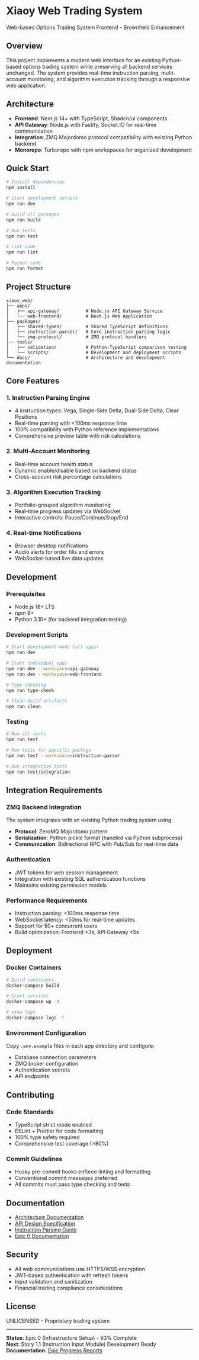 # Xiaoy Web Trading System

Web-based Options Trading System Frontend - Brownfield Enhancement

## Overview

This project implements a modern web interface for an existing Python-based options trading system while preserving all backend services unchanged. The system provides real-time instruction parsing, multi-account monitoring, and algorithm execution tracking through a responsive web application.

## Architecture

- **Frontend**: Next.js 14+ with TypeScript, Shadcn/ui components
- **API Gateway**: Node.js with Fastify, Socket.IO for real-time communication  
- **Integration**: ZMQ Majordomo protocol compatibility with existing Python backend
- **Monorepo**: Turborepo with npm workspaces for organized development

## Quick Start

```bash
# Install dependencies
npm install

# Start development servers
npm run dev

# Build all packages
npm run build

# Run tests
npm run test

# Lint code
npm run lint

# Format code
npm run format
```

## Project Structure

```
xiaoy_web/
├── apps/
│   ├── api-gateway/          # Node.js API Gateway Service
│   └── web-frontend/         # Next.js Web Application
├── packages/
│   ├── shared-types/         # Shared TypeScript definitions
│   ├── instruction-parser/   # Core instruction parsing logic
│   └── zmq-protocol/         # ZMQ protocol handlers
├── tools/
│   ├── validation/           # Python-TypeScript comparison testing
│   └── scripts/              # Development and deployment scripts
└── docs/                     # Architecture and development documentation
```

## Core Features

### 1. Instruction Parsing Engine
- 4 instruction types: Vega, Single-Side Delta, Dual-Side Delta, Clear Positions
- Real-time parsing with <100ms response time
- 100% compatibility with Python reference implementations
- Comprehensive preview table with risk calculations

### 2. Multi-Account Monitoring
- Real-time account health status
- Dynamic enable/disable based on backend status
- Cross-account risk percentage calculations

### 3. Algorithm Execution Tracking
- Portfolio-grouped algorithm monitoring
- Real-time progress updates via WebSocket
- Interactive controls: Pause/Continue/Stop/End

### 4. Real-time Notifications
- Browser desktop notifications
- Audio alerts for order fills and errors
- WebSocket-based live data updates

## Development

### Prerequisites

- Node.js 18+ LTS
- npm 9+
- Python 3.10+ (for backend integration testing)

### Development Scripts

```bash
# Start development mode (all apps)
npm run dev

# Start individual apps
npm run dev --workspace=api-gateway
npm run dev --workspace=web-frontend

# Type checking
npm run type-check

# Clean build artifacts
npm run clean
```

### Testing

```bash
# Run all tests
npm run test

# Run tests for specific package
npm run test --workspace=instruction-parser

# Run integration tests
npm run test:integration
```

## Integration Requirements

### ZMQ Backend Integration

The system integrates with an existing Python trading system using:

- **Protocol**: ZeroMQ Majordomo pattern
- **Serialization**: Python pickle format (handled via Python subprocess)  
- **Communication**: Bidirectional RPC with Pub/Sub for real-time data

### Authentication

- JWT tokens for web session management
- Integration with existing SQL authentication functions
- Maintains existing permission models

### Performance Requirements

- Instruction parsing: <100ms response time
- WebSocket latency: <50ms for real-time updates
- Support for 50+ concurrent users
- Build optimization: Frontend <3s, API Gateway <5s

## Deployment

### Docker Containers

```bash
# Build containers
docker-compose build

# Start services
docker-compose up -d

# View logs
docker-compose logs -f
```

### Environment Configuration

Copy `.env.example` files in each app directory and configure:

- Database connection parameters
- ZMQ broker configuration
- Authentication secrets
- API endpoints

## Contributing

### Code Standards

- TypeScript strict mode enabled
- ESLint + Prettier for code formatting
- 100% type safety required
- Comprehensive test coverage (>80%)

### Commit Guidelines

- Husky pre-commit hooks enforce linting and formatting
- Conventional commit messages preferred
- All commits must pass type checking and tests

## Documentation

- [Architecture Documentation](./docs/brownfield-architecture.md)
- [API Design Specification](./docs/architecture/api-design-and-integration.md)
- [Instruction Parsing Guide](./docs/instruction-parsing/README.md)
- [Epic 0 Documentation](./docs/epics/epic-0/README.md)

## Security

- All web communications use HTTPS/WSS encryption
- JWT-based authentication with refresh tokens
- Input validation and sanitization
- Financial trading compliance considerations

## License

UNLICENSED - Proprietary trading system

---

**Status**: Epic 0 (Infrastructure Setup) - 93% Complete  
**Next**: Story 1.1 (Instruction Input Module) Development Ready  
**Documentation**: [Epic Progress Reports](./docs/epics/)